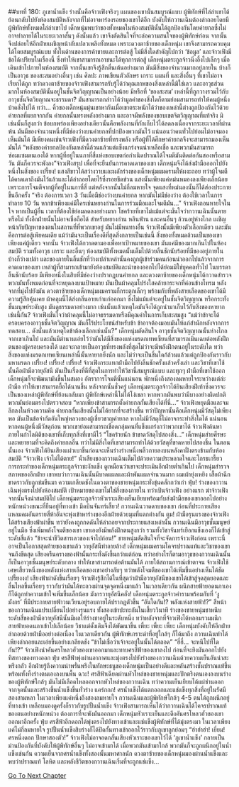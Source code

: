 ##บทที่ 180: ภูเขาน้ำแข็ง
ร่างนั้นคือจ้าวเฟิงจริงๆ
แผนของเขานั่นสมบูรณ์แบบ ผู้พิทักษ์ที่ไล่ล่าเขาได้ย้อนกลับไปยังห้องสมบัติหลังจากที่ไม่อาจหาร่องรอยของเขาได้อีก บังคับให้กวานเฉินต้องล่าถอยโดยมีผู้พิทักษ์ทั้งหมดไล่ล่าเขาไป
เด็กหนุ่มพบว่าของทั้งหมดในห้องสมบัตินั้นได้ถูกป้องกันโดยค่ายกลซึ่งไม่อาจทำลายได้ในระยะเวลาสั้นๆ
ดังนั้นแล้ว เขาจึงตัดสินใจที่จะล่อความสนใจของผู้พิทักษ์ก่อน จากนั้นจึงปล่อยให้อีกฝ่ายเผชิญหน้ากับเปลวเพลิงทั้งหมด เพราะดวงตาซ้ายของเด็กหนุ่ม เขาจึงสามารถควบคุมได้โดยสมบูรณ์แบบ
ทั้งในด้านของการค้าขายและการต่อสู้ ไม่มีสิ่งใดสำคัญไปกว่า ‘ข้อมูล’ และจ้าวเฟิงมีข้อได้เปรียบในเรื่องนี้ ซึ่งทำให้เขาสามารถเอาชนะได้ทุกการต่อสู้
เด็กหนุ่มตระกูลจ้าวนิ่งอึ้งไปเล็กๆ เมื่อเดินเข้าไปภายในห้องสมบัติ จากนั้นเขาจึงรู้สึกตื่นเต้นอย่างมาก มันมีสิ่งของจำนวนมากอยู่ภายใน บ้างก็เป็นอาวุธ ของสะสมอย่างอื่นๆ เช่น ศิลปะ ภาพเขียนตัวอักษร เกราะ แผนที่ และสิ่งอื่นๆ ที่เขาไม่อาจเรียกได้ถูก
ทว่าดวงตาซ้ายของจ้าวเฟิงสามารถรับรู้ได้ว่าคุณภาพของสิ่งเหล่านี้มิใช่เลว และอาวุธส่วนมากในห้องสมบัตินั้นอยู่ในชั้นจิตวิญญาณเป็นอย่างน้อย
มีหรือที่ ‘ของสะสม’ เหล่านี้ที่ถูกวางรวมไว้กับอาวุธชั้นจิตวิยญาณจะธรรมดา? มันสามารถกล่าวได้ว่ามูลค่าของสิ่งใดก็ตามย่อมสามารถทำให้คนผู้หนึ่งบ้าคลั่งไปได้
ทว่า...
คิ้วของเด็กหนุ่มมุ่นเขาหากันเมื่อเขาตระหนักได้ว่าของเหล่านี้ต่างถูกป้องกันไว้ด้วยค่ายกลที่แยกจากกัน ค่ายกลนั้นทรงพลังอย่างมาก และอาจมีพลังของขอบเขตจิตวิญญาณที่แท้จริง มิเช่นนั้นก็สูงกว่า ข้อบกพร่องเพียงอย่างเดียวนั้นคือพลังงานที่กักเก็บไว้ได้ลดลงเนื่องจากระยะเวลาที่ผ่านพ้น
มันมีของจำนวนหนี่งที่มีช่องว่างบนค่ายกลที่ปกป้องพวกมันไว้
แน่นอนว่าคนทั่วไปย่อมไม่อาจมองเห็นมันได้ มีเพียงคนเช่นจ้าวเฟิงที่มีดวงตาซ้ายที่ทรงพลัง หรือผู้ที่ได้ศึกษาค่ายกลจึงจะสามารถมองเห็นมันได้
“พลังของค่ายกลป้องกันเหล่านี้ล้วนแล้วแต่แข็งแกร่งจนน่าเหลือเชื่อ และพวกมันสามารถซ่อมแซมตนเองได้ หากผู้ที่อยู่ในนภาที่สี่แห่งขอบเขตก่อกำเนิดปราณได้โจมตีมันติดต่อกันสองหรือสามวัน มันก็ควรจะพังลง”จ้าวเฟิงสรุป
เพื่อที่จะยืนยันการคาดเดาของเขา เด็กหนุ่มจึงได้ส่งฝ่ามือออกไปยังหนึ่งในสิ่งของ
เปรี้ยง!
แสงสีขาวได้สว่างวาบและผลักร่างของเด็กหนุ่มผมครามให้ผงะถอย ทว่าผู้โจมตีได้คาดเดาถึงมันไว้แล้วและได้ล่าถอยโดยไร้ซึ่งรอยขีดข่วน แสงนั้นเพียงแค่หม่นหมองลงเพียงเล็กน้อยเพราะการโจมตีจากผู้ที่อยู่ในนภาที่สี่ แต่หลังจากนั้นไม่กี่ลมหายใจ จุดแสงที่หม่นลงนั้นก็ได้ส่องประกายขึ้นอีกครั้ง
“จริง ต้องการเวลา 3 วันเมื่อมีช่องว่างบนค่ายกล หากมันไม่มีช่องว่าง ต้องใช้เวลาในการทำลาย 10 วัน หากข้าเพียงแค่มีใครเช่นหยางก่านในการร่วมมือและโจมตีมัน...” จ้าวเฟิงถอนหายใจในใจ
หากเป็นผู้อื่น เวลาที่ต้องใช้ย่อมลดลงอย่างมาก โชคร้ายที่เขาไม่แม้แต่จะมั่นใจว่ากวานเฉินนั้นตายหรือไม่ ทั้งอีกฝ่ายนั้นไม่อาจเชื่อถือได้
สำหรับหยางก่าน หลินฟ่าน และคนอื่นๆ ล้วนอยู่ห่างไกล เผชิญหน้ากับปัญหาของตนในสถานที่ที่พวกเขาอยู่
มันไม่มีหนทางอื่น จ้าวเฟิงนั้นมีเพียงตัวเลือกเดียว และมันคือการต่อสู้เพียคนเดีย
แม้ว่ามันจะเป็นเรื่องดีที่สุดสิ่งกลายเป็นเช่นนี้ สิ่งของทั้งหมดล้วนเป็นของเขาเพียงแค่ผู้เดียว
จากนั้น
จ้าวเฟิงได้กวาดตามองเพื่อหาเป้าหมายของเขา มันแค่มีของมากเกินไปในห้องสมบัติ รวมทั้งอาวุธ เกราะ และอื่นๆ
ห้องสมบัติทั้งหมดนั้นเต็มไปด้วยลิ้นชักนับร้อยที่มีของอยู่ภายใน บ้างก็ว่างเปล่า และของภายในลิ้นชักที่ว่างเปล่าเหล่านั้นคงถูกผู้เข้าร่วมคนก่อนนำออกไปแล้วจากการคาดเดาของเขา
เหล่าผู้ที่สามารถเข้ามายังห้องสมบัติและนำของออกไปได้ย่อมมิใช่บุคคลทั่วไป
ในบรรดาลิ้นชักนับร้อย มีเพียงหนึ่งในสิบที่มีช่องว่างปรากฏบนค่ายกล และดวงตาซ้ายของเด็กหนุ่มได้กวาดสำรวจพวกมันทั้งหมดก่อนที่จะหยุดลงบนเป้าหมาย
มันเป็นผ้าคลุมโปร่งใสคล้ายกระจกที่ค่อนข้างโทรม หลังจากที่มุ่งไปยังมัน ดวงตาซ้ายของเด็กหนุ่มผมครามก็กระตุกเล็กๆ พร้อมกับที่พลังสายเลือดของเขาได้มีความรู้สึกคุ้นเคย
ผ้าคลุมนี้ได้ส่งกลิ่นอายเก่าแก่ออกมา ซึ่งไม่แม้แต่จะอยู่ในชั้นจิตวิญญาณ หรือกระทั่งชั้นมนุษย์ระดับสูง มันดูธรรมดาอย่างมาก เช่นนั้นแล้วเหตุใดมันจึงได้ถูกนำมาเก็บไว้กับสิ่งของหายากเช่นนี้กัน?
จ้าวเฟิงมั่นใจว่าผ้าคลุมนี้ไม่อาจธรรมดาหรือมีคุณค่าในการเก็บสะสมสูง
“แม้ว่าข้าจะได้ครอบครองอาวุธชั้นจิตวิญญาณ มันก็ไร้ประโยชน์สำหรับข้า ข้าอาจต้องมอบมันให้แก่สำนักหลังจากการทดสอบ... ดังนั้นแล้วเหตุใดข้าต้องเลือกเช่นนั้น?” เด็กหนุ่มตัดสินใจ
อาวุธชั้นจิตวิญญาณนั้นห่างไกลจากเขาเกินไป และมันมีตำนานเอ่ยไว้ว่ามันได้มีสิ่งของแห่งมรดกเทพเซียนที่สามารถเมินเฉยต่อพลังฝึกตนของผู้ครอบครองได้ และจะกลายเป็นอาวุธที่ทรงพลังที่สุดไม่ว่าจะมีพลังฝึกตนอยู่ในระดับใด
ทว่าสิ่งของแห่งมรดกเทพเซียนเหล่านี้นั้นหายากยิ่งนัก และไม่ว่าจะเป็นชิ้นใดก้ล้วนแล้วแต่ถูกป้องกันราวกับมหามรดก
เปรี้ยง! เปรี้ยง! เปรี้ยง!
จ้าวเฟิงกระแทกฝ่ามือไปยังลิ้นชักครั้งแล้วครั้งเล่า และวิชาที่เขาใช้นั้นคือฝ่ามือวายุอัสนี มันเป็นเรื่องที่ดีที่สุดในการทำให้วิชานี้สมบูรณ์แบบ และทุกๆ ฝ่ามือที่เขาใช้ออก เด็กหนุ่มก็จะพัฒนามันขึ้นในสมอง
อัตราการโจมตีนั้นแน่นอน พักหนึ่งถึงสองลมหายใจระหว่างแต่ล่ะฝ่ามือ ทำให้เขาสามารถยื้อได้นานขึ้น
หลังจากนั้นชั่วครู่
เด็กหนุ่มตระกูลจ้าวได้ยินเสียงฝีเท้าซึ่งควรจะเป็นของเหล่าผู้พิทักษ์ที่ย้อนกลับมา
ผู้พิทักษ์เหล่านี้ไม่ได้โง่เขลา หากพวกมันพบว่ามีบางอย่างผิดปกติ พวกมันย่อมตรงไปตรวจสอบ
“หากเพียงข้าสามารถตั้งค่ายกลกั้นเสียงได้ที่นี่...”
จ้าวเฟิงหยุดมือและจมลึกลงในห้วงความคิด ค่ายกลกั้นเสียงนั้นไม่ได้ยากที่จะสร้างขึ้น ทว่าปัญหานั้นคือเด็กหนุ่มมีวัสดุไม่เพียงพอ
มันเป็นข้อจำกัดอันใหญ่หลวงของผู้เชี่ยวชาญค่ายกล หากไม่มีวัสดุก็ไม่อาจกระทำสิ่งใดได้ แน่นอน หากคนผู้หนึ่งมีวัสดุก่อน พวกเขาย่อมสามารถเชือดกลุ่มคนที่แข็งแกร่งกว่าพวกเขาได้
จ้าวเฟิงค้นหาภายในกำไลมิติของเขาที่เก็บทุกสิ่งที่เขามีไว้
“โชคร้ายนัก ข้าขาดวัสดุไปสองสิ่ง...”
เด็กหนุ่มส่ายศีรษะและพยายามที่จะคิดถึงค่ายกลอื่น ทว่าไม่มีสิ่งใดที่เขาสามารถทำได้ด้วยวัสดุที่ขาดหายไปสองชิ้น
ในตอนนั้นเอง
จ้าวเฟิงได้ยินเสียงแผ่วเบาขึ้นก่อนจะเห็นร่างร่างหนึ่งพลิ้วกายลงบนหลังคาฝั่งตรงข้ามกับห้องสมบัติ
“จ้าวเฟิง เจ้าไม่ได้ตาย!”
น้ำเสียงของกวานเฉินเต็มไปด้วยความประหลาดใจและโกรธเกรี้ยว
การกระทำของเด็กหนุ่มตระกูลจ้าวชะงักแข็ง ดูเหมือนว่าเขาจะประเมินอีกฝ่ายต่ำเกินไป
เด็กหนุ่มสำรวจสภาพของอีกฝ่าย เขาพบว่ากวานเฉินนั้นมีบาดแผลและผ้าพันแผลจำนวนมาก ผมเผ้ายุ่งเหยิง เสื้อผ้าฉีกขาดราวกับถูกข่มขืนมา
ความเกลียดชังในดวงตาของชายหนุ่มกระทั่งขุ่นคลั่กกว่าเก่า
ฟุ่บ!
ร่างของกวานเฉินพุ่งตรงไปยังห้องสมบัติ เป้าหมายของเขาไม่ใช่สิ่งของภายใน ทว่าเป้นจ้าวเฟิง
อย่างแรก ฆ่าจ้าวเฟิง จากนั้นจึงนำสมบัติไป
เด็กหนุ่มตระกูลจ้าวหัวเราะเสียงเย็นเยียบพร้อมกับส่งฝ่ามือของเขาออกไปอย่างหนักหน่วงขณะที่ยืนอยู่ที่ทางเข้า
มีดบินจันทร์เสี้ยว!
กวานเฉินวาดดาบของเขา ก่อนที่ประกายเสียงแหลมคมอันตรายสี่ห้าอันจะพุ่งเข้าหาร่างของอีกฝ่ายด้วยมุมที่แตกต่างกัน
ตูม!
ฝ่ามือรุนแรงของจ้าวเฟิงได้สร้างเสียงฟ้าผ่าขึ้น ทว่ายังคงถูกกดดันให้ล่าถอยจากประกายแสงเหล่านั้น
กวานเฉินมีอาวุธชั้นมนุษย์อยู่ในมือ ซึ่งเพิ่มพลังโจมตีของเขา เขาเองยังมีพลังฝึกตนสูงกว่า รวมทั้งวิชาจันทร์เยือกแข็งเองก็ได้เข้าสู่ระดับสี่แล้ว
“ข้าจะนำชีวิตสารเลวของเจ้าไปก่อน!”
ชายหนุ่มตัดสินใจที่จะจัดการจ้าวเฟิงก่อน เพราะนี่อาจเป็นโอกาสสุดท้ายของเขาแล้ว
วายุอัสนีทำลายล้าง!
เด็กหนุ่มผมครามโคจรปราณแท้และวิชาของเขาจนถึงขีดสุด เสียงครืนครางของฟ้านั้นกระทั่งดังขึ้นกว่าแต่ก่อน
ทว่าอย่างไรก็ตามอาวุธของกวานเฉินนั้นก็เป็นอาวุธชั้นมนุษย์ระดับกลาง ทำให้เขาสามารถต่อต้านมันได้
ภายใต้สถานการณ์เข้าตาจน จ้าวเฟิงใช้เศษเสี้ยวหนึ่งของพลังแห่งสายเลือดของเขาอย่างลับๆ ทว่าพลังโจมตีของเขาได้เพิ่มขึ้นอย่างเห็นได้ชัด
เปรี้ยงงง!
เสียงฟ้าผ่าดังขึ้นเรื่อยๆ
จ้าวเฟิงรู้สึกได้ในที่สุดว่าฝ่ามือวายุอัสนีของเขาได้เข้าสู่จุดสุดยอดและลื่นไหลขึ้นเรื่อยๆ ราวกับว่ามันได้ทะลวงผ่านจุดจุดหนึ่งมาแล้ว
ในเวลาเดียวกัน ผนึกสายฟ้ายอดนภาเองก็ได้ถูกทำความเข้าใจเพิ่มขึ้นเล็กน้อย
มังกรวายุอัสนีคลั่ง!
เด็กหนุ่มตระกูลจ้าวคำรามพร้อมกับที่ ‘งูมังกร’ ที่มีประกายสายฟ้าวนเวียนอยู่รอบกายได้ปรากฏตัวขึ้น
“อันใดกัน!? พลังแห่งสายฟ้า!?”
สีหน้าของกวานเฉินแปรเปลี่ยนไปอย่างรุนแรง ทั้งสองเข้าปะทะกันในเสี้ยววินาที ร่างของชายหนุ่มชาหนึบ
ระดับสี่ของฝ่ามือวายุอัสนีนั้นมีผลให้ร่างชาอยู่ในระดับหนึ่ง ทว่าหลังจากที่จ้าวเฟิงได้หลอมรวมผนึกสายฟ้ายอดนภาเข้าไปเล็กน้อย วิชาแต่ดั้งเดิมจึงได้พัฒนาขึ้น
เพี้ยะ เพี้ยะ เพี้ยะ
เด็กหนุ่มบังคับให้อีกฝ่ายล่าถอยด้วยฝ่ามืออย่างต่อเนื่อง
ในเวลาเดียวกัน ผู้พิทักษ์เกราะดำที่อยู่ใกล้ๆ ก็ได้มาถึง
กวานเฉินทำได้เพียงล่าถอยและเอ่ยขึ้นอย่างเกลียดชัง
“ข้าไม่เชื่อว่าเจ้าจะอยู่ในนั้นได้ตลอด”
“ฮี่ฮี่... จะหนีไปที่ใดกัน!?”
จ้าวเฟิงนำคันศรโหลวฮัวของเขาออกมาและทาบศรสีฟ้าของเขาลงไป ก่อนที่จะยิงมันออกไปยังทิสทางของทางออก
ฟุ่บ
ศรสีฟ้าพุ่งผ่านอากาศและมุ่งตรงไปยังร่างของกวานเฉินด้วยความเย็นอันน่าสะพรึงกลัว
อีกฝ่ายรู้ถึงความน่าพรั่นพรึงในทักษะธนูของเด็กหนุ่มเป็นอย่างดีและพลันสร้างชั้นปราณแท้ขึ้นพร้อมทั้งทิ้งร่างตนเองลงบนพื้น
ฉวะ!
ศรสีฟ้าเฉียดผ่านหัวไหล่ของชายหนุ่มและปักตรึงตนเองลงบนร่างของผู้พิทักษ์ใกล้ๆ
มันไม่มีเลือดไหลออกจากหัวไหล่ของกวานเฉิน ทว่าความเย็นเยียบได้แผ่ซ่านออกจากจุดนั้นและสร้างขึ้นน้ำแข็งขึ้นทั่วร่าง
แคร่กกก!
ศรน้ำแข็งได้แตกออกและแช่แข็งทุกสิ่งที่อยู่ในรัศมีสองสามหลา
ในเวลาเพียงแค่หนึ่งถึงสองลมหายใจ
กวานเฉินและผู้พิทักษ์ใกล้ๆ 4-5 ตนได้ถูกผนึกอยู่ที่ทางเข้า เหลือบมองดูครั้งก็ราวกับรูปปั้นน้ำแข็ง จ้าวเฟิงสามารถเห็นได้ว่ากวานเฉินได้โคจรปราณแท้ของตนอย่างหนักหน่วง ต้องการที่จะพังมันออกมา เด็กหนุ่มหัวเราะเย็นและดึงคันศรโหลวฮัวของเขาออกมาอีกครั้ง
ฟุ่บ
ศรสีฟ้าอีกดอกได้พุ่งตรงไปยังทางเข้าและแช่แข็งผู้พิทักษ์ที่ได้มุ่งตรงมา
ในเวลาเพียงแค่ไม่กี่ลมหายใจ รูปปั้นน้ำแข็งสิบร่างก็ได้ปิดกั้นทางเข้าออกไว้ราวกับภูเขาลูกย่อมๆ
“ฮ่าฮ่าฮ่า! เยี่ยม! ศรหนึ่งดอก ปักษาสองตัว!”
จ้าวเฟิงไม่อาจอดกลั้นเสียงหัวเราะของเขาไว้ได้
‘ภูเขาน้ำแข็ง’ กลายเป็นม่านป้องกันที่บังคับให้ผู้พิทักษ์อื่นๆ ไม่อาจเข้ามาได้ เมื่อพวกมันเข้ามาใกล้ พวกมันก็จะถูกผนึกอยู่ในน้ำแข็งเช่นกัน
ความเย็นจากศรน้ำแข็งทั้งสองนั้นมหาศาลนัก
ดวงตาซ้ายของเด็กหนุ่มมองผ่านน้ำแข็งและพบว่าปราณแท้ โลหิต และพลังชีวิตของกวานเฉินเริ่มที่จะถูกแช่แข็ง...


[Go To Next Chapter]( ./181.md)